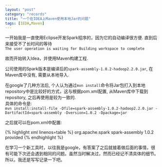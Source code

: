 ```yaml
---
layout: "post"
category: "records"
title: "一个在IDEA上Maven使用本地Jar的问题"
tags: [IEDA,Maven]
---  
```

一开始我是一直使用Eclipse开发Spark程序的，因为它的自动编译很方便. 直到后来接受不了长时间的等待     
`The user operation is waiting for Building workspace to complete`

故而开始转入Idea，并使用Maven构建工程.   

公司使用的Spark版本是编译后的`spark-assembly-1.0.2-hadoop2.2.0.jar`, 在Maven库中没有, 需要从本地导入.   

在google了几种方法后, 个人认为通过`mvn install`命令将Jar包打入到本地repository中是比较好的方式，这与根据pom.xml配置, 从Maven库中下载到repository, 之后再使用是较为一致的.   
具体的命令是:   
`mvn install:install-file -Dfile=spark-assembly-1.0.2-hadoop2.2.0.jar -DartifactId=spark-assembly -Dversion=1.0.2 -Dpackage=jar 
`

之后就可以在pom.xml中配置:

{% highlight xml linenos=table %}
<dependency>
    <groupId>org.apache.spark</groupId>
    <artifactId>spark-assembly</artifactId>
    <version>1.0.2</version>
    <scope>provided</scope>
<dependency>
{% endhighlight %}


在学习一个新工具时，以往我是google，有答案了之后就接着做后面的事情，很有可能下次还会遇到相同的问题。虽然当时解决过，然而已经记不清具体的细节。所以，我还是写写记录一下吧。 







